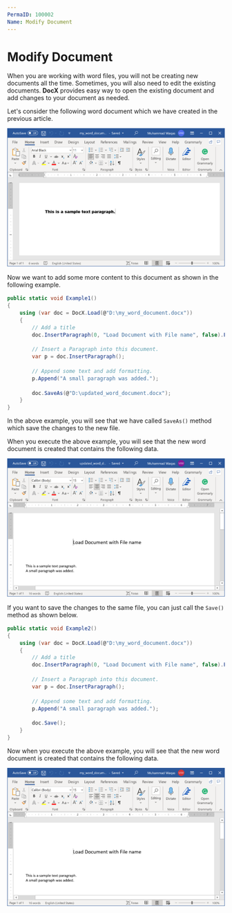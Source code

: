 ```yaml
---
PermaID: 100002
Name: Modify Document
---
```


# Modify Document

When you are working with word files, you will not be creating new documents all the time. Sometimes, you will also need to edit the existing documents. **DocX** provides easy way to open the existing document and add changes to your document as needed.

Let's consider the following word document which we have created in the previous article.

<img src="images/word-1.png" alt="existing word document">

Now we want to add some more content to this document as shown in the following example.

```csharp
public static void Example1()
{
    using (var doc = DocX.Load(@"D:\my_word_document.docx"))
    {
        // Add a title
        doc.InsertParagraph(0, "Load Document with File name", false).FontSize(15d).SpacingAfter(50d).Alignment = Alignment.center;

        // Insert a Paragraph into this document.
        var p = doc.InsertParagraph();

        // Append some text and add formatting.
        p.Append("A small paragraph was added.");

        doc.SaveAs(@"D:\updated_word_document.docx");
    }
}
```

In the above example, you will see that we have called `SaveAs()` method which save the changes to the new file.

When you execute the above example, you will see that the new word document is created that contains the following data.

<img src="images/word-2.png" alt="updated new word document">

If you want to save the changes to the same file, you can just call the `Save()` method as shown below.

```csharp
public static void Example2()
{
    using (var doc = DocX.Load(@"D:\my_word_document.docx"))
    {
        // Add a title
        doc.InsertParagraph(0, "Load Document with File name", false).FontSize(15d).SpacingAfter(50d).Alignment = Alignment.center;

        // Insert a Paragraph into this document.
        var p = doc.InsertParagraph();

        // Append some text and add formatting.
        p.Append("A small paragraph was added.");

        doc.Save();
    }
}
```

Now when you execute the above example, you will see that the new word document is created that contains the following data.

<img src="images/word-3.png" alt="updated the same word document">
